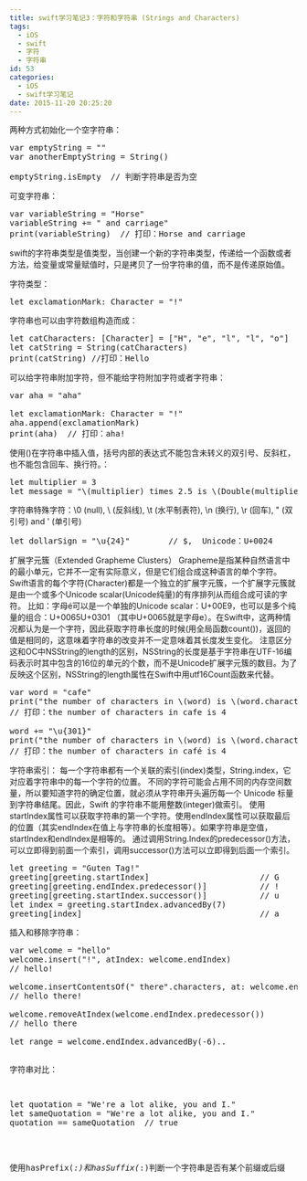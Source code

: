 ```yaml
---
title: swift学习笔记3：字符和字符串 (Strings and Characters)
tags:
  - iOS
  - swift
  - 字符
  - 字符串
id: 53
categories:
  - iOS
  - swift学习笔记
date: 2015-11-20 20:25:20
---
```


两种方式初始化一个空字符串：
<pre>
var emptyString = ""
var anotherEmptyString = String() 

emptyString.isEmpty  // 判断字符串是否为空
</pre>

可变字符串：
<pre>
var variableString = "Horse"
variableString += " and carriage"
print(variableString)  // 打印：Horse and carriage
</pre>

swift的字符串类型是值类型，当创建一个新的字符串类型，传递给一个函数或者方法，给变量或常量赋值时，只是拷贝了一份字符串的值，而不是传递原始值。

字符类型：
<pre>
let exclamationMark: Character = "!"
</pre>
字符串也可以由字符数组构造而成：
<pre>
let catCharacters: [Character] = ["H", "e", "l", "l", "o"]
let catString = String(catCharacters)
print(catString) //打印：Hello
</pre>
可以给字符串附加字符，但不能给字符附加字符或者字符串：
<pre>
var aha = "aha"

let exclamationMark: Character = "!"
aha.append(exclamationMark)
print(aha)  // 打印：aha!
</pre>

使用\()在字符串中插入值，括号内部的表达式不能包含未转义的双引号、反斜杠，也不能包含回车、换行符。：
<pre>
let multiplier = 3
let message = "\(multiplier) times 2.5 is \(Double(multiplier) * 2.5)"
</pre>

字符串特殊字符：\0 (null), \\ (反斜线), \t (水平制表符), \n (换行), \r (回车), \" (双引号) and \' (单引号)
<pre>
let dollarSign = "\u{24}"        // $,  Unicode：U+0024
</pre>
扩展字元簇（Extended Grapheme Clusters）
Grapheme是指某种自然语言中的最小单元，它并不一定有实际意义，但是它们组合成这种语言的单个字符。Swift语言的每个字符(Character)都是一个独立的扩展字元簇，一个扩展字元簇就是由一个或多个Unicode scalar(Unicode纯量)的有序排列从而组合成可读的字符。
比如：字母é可以是一个单独的Unicode scalar：U+00E9，也可以是多个纯量的组合：U+0065U+0301 （其中U+0065就是字母e）。在Swift中，这两种情况都认为是一个字符，因此获取字符串长度的时候(用全局函数count())，返回的值是相同的，这意味着字符串的改变并不一定意味着其长度发生变化。
注意区分这和OC中NSString的length的区别，NSString的长度是基于字符串在UTF-16编码表示时其中包含的16位的单元的个数，而不是Unicode扩展字元簇的数目。为了反映这个区别，NSString的length属性在Swift中用utf16Count函数来代替。
<pre>
var word = "cafe"
print("the number of characters in \(word) is \(word.characters.count)")
// 打印：the number of characters in cafe is 4

word += "\u{301}"
print("the number of characters in \(word) is \(word.characters.count)")
// 打印：the number of characters in café is 4
</pre>

字符串索引：
每一个字符串都有一个关联的索引(index)类型，String.index，它对应着字符串中的每一个字符的位置。
不同的字符可能会占用不同的内存空间数量，所以要知道字符的确定位置，就必须从字符串开头遍历每一个 Unicode 标量到字符串结尾。因此，Swift 的字符串不能用整数(integer)做索引。
使用startIndex属性可以获取字符串的第一个字符。使用endIndex属性可以获取最后的位置（其实endIndex在值上与字符串的长度相等）。如果字符串是空值，startIndex和endIndex是相等的。
通过调用String.Index的predecessor()方法，可以立即得到前面一个索引，调用successor()方法可以立即得到后面一个索引。
<pre>
let greeting = "Guten Tag!"
greeting[greeting.startIndex]                       // G
greeting[greeting.endIndex.predecessor()]           // !
greeting[greeting.startIndex.successor()]           // u
let index = greeting.startIndex.advancedBy(7)
greeting[index]                                     // a
</pre>

插入和移除字符串：
<pre>
var welcome = "hello"
welcome.insert("!", atIndex: welcome.endIndex)
// hello!

welcome.insertContentsOf(" there".characters, at: welcome.endIndex.predecessor())
// hello there!

welcome.removeAtIndex(welcome.endIndex.predecessor())
// hello there

let range = welcome.endIndex.advancedBy(-6)..<welcome.endIndex
welcome.removeRange(range)
// hello
</pre>

字符串对比：
<pre>
let quotation = "We're a lot alike, you and I."
let sameQuotation = "We're a lot alike, you and I."
quotation == sameQuotation  // true
</pre>

使用hasPrefix(_:)和hasSuffix(_:)判断一个字符串是否有某个前缀或后缀